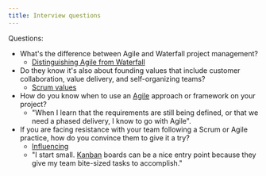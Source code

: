 ```yaml
---
title: Interview questions
---
```

Questions:
- What's the difference between Agile and Waterfall project management?
	- [Distinguishing Agile from Waterfall](danielesalvatore/project-management/agile-project-management/distinguishing-agile-from-waterfall.md)
- Do they know it's also about founding values that include customer collaboration, value delivery, and self-organizing teams?
	- [Scrum values](danielesalvatore/project-management/agile-project-management/scrum/scrum-values.md)
- How do you know when to use an [Agile](danielesalvatore/.trash/agile.md) approach or framework on your project?
	- "When I learn that the requirements are still being defined, or that we need a phased delivery, I know to go with Agile".
- If you are facing resistance with your team following a Scrum or Agile practice, how do you convince them to give it a try?
	- [Influencing](danielesalvatore/project-management/project-execution/effective-teams/influencing.md)
	- "I start small. [Kanban](danielesalvatore/project-management/agile-project-management/kanban.md) boards can be a nice entry point because they give my team bite-sized tasks to accomplish."
